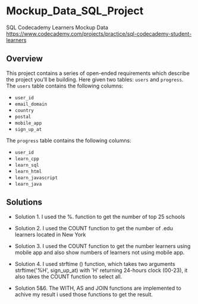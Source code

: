 # Mockup_Data_SQL_Project
SQL Codecademy Learners Mockup Data
https://www.codecademy.com/projects/practice/sql-codecademy-student-learners

## Overview
This project contains a series of open-ended requirements which describe the project you’ll be building.
Here given two tables: `users` and `progress`. The `users` table contains the following columns:

- `user_id`
- `email_domain`
- `country`
- `postal`
- `mobile_app`
- `sign_up_at`

The `progress` table contains the following columns:
- `user_id`
- `learn_cpp`
- `learn_sql`
- `learn_html`
- `learn_javascript`
- `learn_java`

## Solutions

- Solution 1. I used the %. function to get the number of top 25 schools

- Solution 2. I used the COUNT function to get the number of .edu learners located in New York

- Solution 3. I used the COUNT function to get the number learners using mobile app and also show numbers of learners not using mobile app.

- Solution 4. I used strftime () function, which takes two arguments strftime('%H', sign_up_at) with 'H' returning 24-hours clock (00-23), it also takes the COUNT function to select all.

- Solution 5&6. The WITH, AS and JOIN functions are implemented to achive my result i used those functions to get the result.

